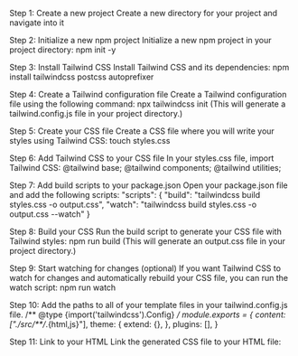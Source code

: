 Step 1: Create a new project
Create a new directory for your project and navigate into it

Step 2: Initialize a new npm project
Initialize a new npm project in your project directory:
npm init -y


Step 3: Install Tailwind CSS
Install Tailwind CSS and its dependencies:
npm install tailwindcss postcss autoprefixer

Step 4: Create a Tailwind configuration file
Create a Tailwind configuration file using the following command:
npx tailwindcss init (This will generate a tailwind.config.js file in your project directory.)

Step 5: Create your CSS file
Create a CSS file where you will write your styles using Tailwind CSS:
touch styles.css

Step 6: Add Tailwind CSS to your CSS file
In your styles.css file, import Tailwind CSS:
@tailwind base;
@tailwind components;
@tailwind utilities;


Step 7: Add build scripts to your package.json
Open your package.json file and add the following scripts:
"scripts": {
  "build": "tailwindcss build styles.css -o output.css",
  "watch": "tailwindcss build styles.css -o output.css --watch"
}

Step 8: Build your CSS
Run the build script to generate your CSS file with Tailwind styles:
npm run build (This will generate an output.css file in your project directory.)

Step 9: Start watching for changes (optional)
If you want Tailwind CSS to watch for changes and automatically rebuild your CSS file, you can run the watch script:
npm run watch

Step 10: Add the paths to all of your template files in your tailwind.config.js file.
/** @type {import('tailwindcss').Config} */
module.exports = {
  content: ["./src/**/*.{html,js}"],
  theme: {
    extend: {},
  },
  plugins: [],
}

Step 11: Link to your HTML
Link the generated CSS file to your HTML file:
<link href="output.css" rel="stylesheet">










